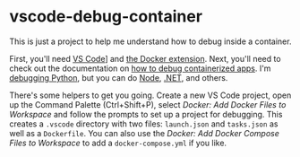 # vscode-debug-container

This is just a project to help me understand how to debug inside a container.

First, you'll need [VS Code](https://code.visualstudio.com/Download)] and
[the Docker extension](https://code.visualstudio.com/docs/containers/overview).
Next, you'll need to check out the documentation on
[how to debug containerized apps](https://code.visualstudio.com/docs/containers/debug-common).
I'm
[debugging Python](https://code.visualstudio.com/docs/containers/debug-python),
but you can do [Node](https://code.visualstudio.com/docs/containers/debug-node),
[.NET](https://code.visualstudio.com/docs/containers/debug-netcore), and others.

There's some helpers to get you going. Create a new VS Code project, open up the
Command Palette (Ctrl+Shift+P), select _Docker: Add Docker Files to Workspace_
and follow the prompts to set up a project for debugging. This creates a
`.vscode` directory with two files: `launch.json` and `tasks.json` as well as a
`Dockerfile`. You can also use the _Docker: Add Docker Compose Files to
Workspace_ to add a `docker-compose.yml` if you like.
